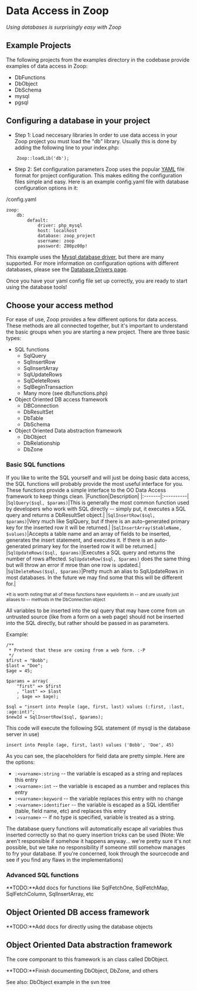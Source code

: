 # Data Access in Zoop #
_Using databases is surprisingly easy with Zoop_

## Example Projects ##
The following projects from the examples directory in the codebase provide examples of data access in Zoop:
  * DbFunctions
  * DbObject
  * DbSchema
  * mysql
  * pgsql

## Configuring a database in your project ##
  * Step 1: Load neccesary libraries
In order to use data access in your Zoop project you must load the "db" library.  Usually this is done by adding the following line to your index.php:
```
	Zoop::loadLib('db');
```

  * Step 2: Set configuration parameters
Zoop uses the popular [YAML](http://www.yaml.org/) file format for project configuration.  This makes editing the configuration files simple and easy.  Here is an example config.yaml file with database configuration options in it:

/config.yaml
```
zoop:
    db:
        default:
            driver: php_mysql
            host: localhost
            database: zoop_project
            username: zoop
            password: Z00pz00p!
```

This example uses the [Mysql database driver](DatabaseDrivers.md), but there are many supported.  For more information on configuration options with different databases, please see the [Database Drivers page](DatabaseDrivers.md).

Once you have your yaml config file set up correctly, you are ready to start using the database tools!

## Choose your access method ##
For ease of use, Zoop provides a few different options for data access.  These methods are all connected together, but it's important to understand the basic groups when you are starting a new project.  There are three basic types:

  * SQL functions
    * SqlQuery
    * SqlInsertRow
    * SqlInsertArray
    * SqlUpdateRows
    * SqlDeleteRows
    * SqlBeginTransaction
    * Many more (see db/functions.php)
  * Object Oriented DB access framework
    * DBConnection
    * DbResultSet
    * DbTable
    * DbSchema
  * Object Oriented Data abstraction framework
    * DbObject
    * DbRelationship
    * DbZone

### Basic SQL functions ###
If you like to write the SQL yourself and will just be doing basic data access, the SQL functions will probably provide the most useful interface for you.  These functions provide a simple interface to the OO Data Access framework to keep things clean.
|Function|Description|
|:-------|:----------|
|`SqlQuery($sql, $params)`|This is generally the most common function used by developers who work with SQL directly -- simply put, it executes a SQL query and returns a DbResultSet object.|
|`SqlInsertRow($sql, $params)`|Very much like SqlQuery, but if there is an auto-generated primary key for the inserted row it will be returned.|
|`SqlInsertArray($tableName, $values)`|Accepts a table name and an array of fields to be inserted, generates the insert statement, and executes it.   If there is an auto-generated primary key for the inserted row it will be returned.|
|`SqlUpdateRows($sql, $params)`|Executes a SQL query and returns the number of rows affected. `SqlUpdateRow($sql, $params)` does the same thing but will throw an error if mroe than one row is updated.|
|`SqlDeleteRows($sql, $params)`|Pretty much an alias to SqlUpdateRows in most databases.  In the future we may find some that this will be different for.|

<sup>*It is worth noting that all of these functions have equivilents in -- and are usually just aliases to -- methods in the DbConnection object</sup>

All variables to be inserted into the sql query that may have come from un untrusted source (like from a form on a web page) should not be inserted into the SQL directly, but rather should be passed in as parameters.

Example:
```
/**
 * Pretend that these are coming from a web form. :-P
 */
$first = "Bobb";
$last = "Doe";
$age = 45;

$params = array(
	"first" => $first
	, "last" => $last
	, $age => $age);

$sql = "insert into People (age, first, last) values (:first, :last, :age:int)";
$newId = SqlInsertRow($sql, $params);
```
This code will execute the following SQL statement (if mysql is the database server in use)
```
insert into People (age, first, last) values ('Bobb', 'Doe', 45)
```

As you can see, the placeholders for field data are pretty simple.  Here are the options:
  * `:<varname>:string` 	-- the variable is escaped as a string and replaces this entry
  * `:<varname>:int` 		-- the variable is escaped as a number and replaces this entry
  * `:<varname>:keyword`	-- the variable replaces this entry with no change
  * `:<varname>:identifier`	-- the variable is escaped as a SQL identifier (table, field name, etc) and replaces this entry
  * `:<varname>`			-- if no type is specified, variable is treated as a string.

The database query functions will automatically escape all variables thus inserted correctly so that no query insertion tricks can be used (Note: We aren't responsible if somehow it happens anyway... we're pretty sure it's not possible, but we take no responsibility if someone still somehow manages to fry your database.  If you're concerned, look through the sourcecode and see if you find any flaws in the implementations)

### Advanced SQL functions ###

**TODO:**Add docs for functions like SqlFetchOne, SqlFetchMap, SqlFetchColumn, SqlInsertArray, etc

## Object Oriented DB access framework ##

**TODO:**Add docs for directly using the database objects

## Object Oriented Data abstraction framework ##

The core componant to this framework is an class called DbObject.

**TODO:**Finish documenting DbObject, DbZone, and others

See also: DbObject example in the svn tree